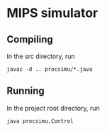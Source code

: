 # MIPS simulator

## Compiling

In the src directory, run

```
javac -d .. procsimu/*.java
```

## Running

In the project root directory, run

```
java procsimu.Control
```
